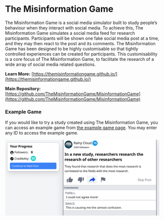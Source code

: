 # The Misinformation Game

The Misinformation Game is a social media simulator built to study people’s behaviour when they interact with social media. To achieve this, The Misinformation Game simulates a social media feed for research participants. Participants will be shown one fake social media post at a time, and they may then react to the post and its comments. The Misinformation Game has been designed to be highly customisable so that tightly controlled experiences can be created for participants. This customisability is a core focus of The Misinformation Game, to facilitate the research of a wide array of social media related questions.

**Learn More:** [https://themisinformationgame.github.io/](https://themisinformationgame.github.io/)

**Main Repository:** [https://github.com/TheMisinformationGame/MisinformationGame](https://github.com/TheMisinformationGame/MisinformationGame)


### Example Game
If you would like to try a study created using
The Misinformation Game, you can access an example game from
[the example game page](https://themisinformationgame.github.io//link/ExampleGame).
You may enter any ID to access the example game.

![Example Game Screenshot](/profile/example-game.png)

